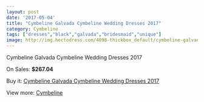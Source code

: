 ```yaml
---
layout: post
date: '2017-05-04'
title: "Cymbeline Galvada Cymbeline Wedding Dresses 2017"
category: Cymbeline
tags: ["dresses","black","galvada","bridesmaid","unique"]
image: http://img.hectodress.com/4898-thickbox_default/cymbeline-galvada-cymbeline-wedding-dresses-2013.jpg
---
```

Cymbeline Galvada Cymbeline Wedding Dresses 2017

On Sales: **$267.04**
<a href="https://www.hectodress.com/cymbeline/2485-cymbeline-galvada-cymbeline-wedding-dresses-2013.html"><amp-img layout="responsive" width="600" height="600" src="//img.hectodress.com/4898-thickbox_default/cymbeline-galvada-cymbeline-wedding-dresses-2013.jpg" alt="Cymbeline Galvada Cymbeline Wedding Dresses 2017 0" /></a>

Buy it: [Cymbeline Galvada Cymbeline Wedding Dresses 2017](https://www.hectodress.com/cymbeline/2485-cymbeline-galvada-cymbeline-wedding-dresses-2013.html "Cymbeline Galvada Cymbeline Wedding Dresses 2017")

View more: [Cymbeline](https://www.hectodress.com/43-cymbeline "Cymbeline")